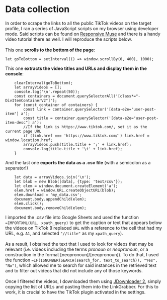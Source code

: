 # Data collection
In order to scrape the links to all the public TikTok videos on the target profile, I ran a series of JavaScript scripts on my browser using developer mode. Said scripts can be found on [Responsive Muse](https://responsive-muse.com/export-tiktok-channel-video-titles-urls-using-javascript/) and there is a handy video tutorial there as well. I will reproduce the scripts below.\
\
This one **scrolls to the bottom of the page**:
```
let goToBottom = setInterval(() => window.scrollBy(0, 400), 1000);
```

This one **extracts the video titles and URLs and display them in the console**:
```
    clearInterval(goToBottom);
    let arrayVideos = [];
    console.log('\n'.repeat(50));
    const containers = document.querySelectorAll('[class*="-DivItemContainerV2"]');  
    for (const container of containers) {
        const link = container.querySelector('[data-e2e="user-post-item"] a');
        const title = container.querySelector('[data-e2e="user-post-item-desc"] a');
        //If the link is https://www.tiktok.com/, set it as the current page URL
        if (link.href === 'https://www.tiktok.com/') link.href = window.location.href;
        arrayVideos.push(title.title + ';' + link.href);
        console.log(title.title + '\t' + link.href);
    }
```

And the last one **exports the data as a .csv file** (with a semicolon as a separator!)
```
    let data = arrayVideos.join('\n');
    let blob = new Blob([data], {type: 'text/csv'});
    let elem = window.document.createElement('a');
    elem.href = window.URL.createObjectURL(blob);
    elem.download = 'my_data.csv';
    document.body.appendChild(elem);
    elem.click();
    document.body.removeChild(elem);
```
I imported the .csv file into Google Sheets and used the function `=IMPORTXML(URL, xpath_query)` to get the caption or text that appears below the videos on TikTok (I replaced `URL` with a reference to the cell that had my URL, e.g. `A1`, and selected `"//title"` as my `xpath_query`). 
</br></br>
As a result, I obtained the text that I used to look for videos that may be relevant (i.e. videos including the terms <i>pronoun</i> or <i>neopronoun</i>, or a construction in the format [neopronoun]/[neopronoun]). To do that, I used the function `=IF(ISNUMBER(SEARCH(search_for, text_to_search)), "Yes", "No")`, which allowed me to search for said instances in the retrieved text and to filter out videos that did not include any of those keywords.
</br></br>
Once I filtered the videos, I downloaded them using [JDownloader 2](https://jdownloader.org/), simply copying the list of URLs and pasting them into the LinkGrabber. For this to work, it is crucial to have the TikTok plugin activated in the settings.
